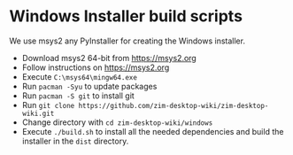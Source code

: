 # Windows Installer build scripts

We use msys2 any PyInstaller for creating the Windows installer.

- Download msys2 64-bit from https://msys2.org
- Follow instructions on https://msys2.org
- Execute `C:\msys64\mingw64.exe`
- Run `pacman -Syu` to update packages
- Run `pacman -S git` to install git
- Run `git clone https://github.com/zim-desktop-wiki/zim-desktop-wiki.git`
- Change directory with `cd zim-desktop-wiki/windows`
- Execute `./build.sh` to install all the needed dependencies and build the installer in the `dist` directory.
